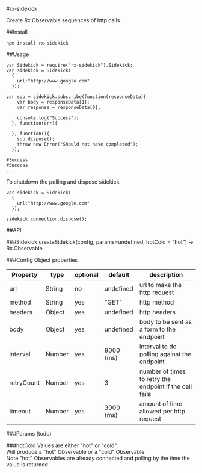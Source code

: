 
#rx-sidekick

Create Rx.Observable sequences of http calls

##Install
```
npm install rx-sidekick
```

##Usage
```
var Sidekick = require("rx-sidekick").Sidekick;
var sidekick = Sidekick(
  {
    url:"http://www.google.com"
  });

var sub = sidekick.subscribe(function(responseData){
    var body = responseData[1];
    var response = responseData[0];

    console.log("Success");
  }, function(err){

  }, function(){
    sub.dispose();
    throw new Error("Should not have completed");
  });

#Success
#Success
...

```
To shutdown the polling and dispose sidekick

```
var sidekick = Sidekick(
  {
    url:"http://www.google.com"
  });

sidekick.connection.dispose();
```
##API

###Sidekick.createSidekick(config, params=undefined, hotCold = "hot") -> Rx.Observable

###Config Object properties

| Property   | type   | optional | default   | description                                             |
|------------|--------|----------|-----------|---------------------------------------------------------|
| url        | String | no       | undefined | url to make the http request                            |
| method     | String | yes      | "GET"     | http method                                             |
| headers    | Object | yes      | undefined | http headers                                            |
| body       | Object | yes      | undefined | body to be sent as a form to the endpoint               |
| interval   | Number | yes      | 9000 (ms) | interval to do polling against the endpoint             |
| retryCount | Number | yes      | 3         | number of times to retry the endpoint if the call fails |
| timeout    | Number | yes      | 3000 (ms) | amount of time allowed per http request                                                        |

###Params
(todo)

###hotCold
Values are either "hot" or "cold".  
Will produce a "hot" Observable or a "cold" Observable.  
Note "hot" Observables are already connected and polling by the time the value is returned
